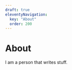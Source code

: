 ```yaml
---
draft: true
eleventyNavigation:
  key: "About"
  order: 200
---
```

# About

I am a person that writes stuff.
